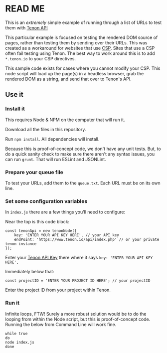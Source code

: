 # READ ME

This is an *extremely* simple example of running through a list of URLs to test them with [Tenon API](https://tenon.io/)

This particular example is focused on testing the rendered DOM source of pages, rather than testing them by sending over their URLs.  This was created as a workaround for websites that use [CSP](https://developer.mozilla.org/en-US/docs/Web/HTTP/CSP).  Sites that use a CSP often fail testing using Tenon. The best way to work around this is to add `*.tenon.io` to your CSP directives. 

This sample code exists for cases where you cannot modify your CSP. This node script will load up the page(s) in a headless browser, grab the rendered DOM as a string, and send that over to Tenon's API.

## Use it

### Install it

This requires Node & NPM on the computer that will run it. 

Download all the files in this repository.

Run `npm install`. All dependencies will install.

Because this is proof-of-concept code, we don't have any unit tests. But, to do a quick sanity check to make sure there aren't any syntax issues, you can run `grunt`. That will run ESLint and JSONLint.

### Prepare your queue file

To test your URLs, add them to the `queue.txt`. Each URL must be on its own line.

### Set some configuration variables

In `index.js` there are a few things you'll need to configure:

Near the top is this code block:

```
const tenonApi = new tenonNode({
    key: 'ENTER YOUR API KEY HERE', // your API key
    endPoint: 'https://www.tenon.io/api/index.php' // or your private tenon instance
});
```

Enter your [Tenon API Key](https://tenon.io/apikey.php)  there where it says `key: 'ENTER YOUR API KEY HERE',`


Immediately below that:

```
const projectID = 'ENTER YOUR PROJECT ID HERE'; // your projectID

```

Enter the project ID from your project within Tenon.


### Run it

Infinite loops, FTW! Surely a more robust solution would be to do the looping from within the Node script, but this is proof-of-concept code.  Running the below from Command Line will work fine.

```
while true
do
node index.js
done   
```
